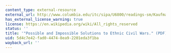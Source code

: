 ```yaml
---
content_type: external-resource
external_url: http://www.columbia.edu/itc/sipa/U6800/readings-sm/Kaufmann_PossibleImpossibleSolns.pdf
has_external_license_warning: true
license: https://en.wikipedia.org/wiki/All_rights_reserved
status: ''
title: '"Possible and Impossible Solutions to Ethnic Civil Wars." (PDF)'
uid: 5d4c7e42-fad0-4474-8ea9-2201eda3f1ba
wayback_url: ''
---
```

